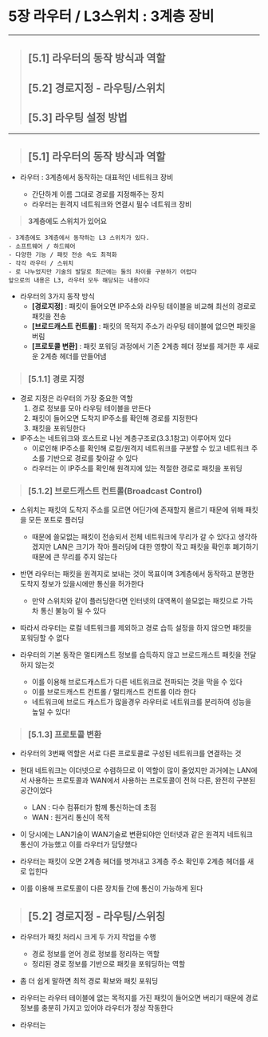 # 5장 라우터 / L3스위치 : 3계층 장비
---
> ## [5.1] 라우터의 동작 방식과 역할
> ## [5.2] 경로지정 - 라우팅/스위치
> ## [5.3] 라우팅 설정 방법
---


> ## [5.1] 라우터의 동작 방식과 역할

- 라우터 : 3계층에서 동작하는 대표적인 네트워크 장비

    - 간단하게 이름 그대로 경로를 지정해주는 장치
    - 라우터는 원격지 네트워크와 연결시 필수 네트워크 장비


> __3계층에도 스위치가 있어요__

```
- 3계층에도 3계층에서 동작하는 L3 스위치가 있다. 
- 소프트웨어 / 하드웨어
- 다양한 기능 / 패킷 전송 속도 최적화
- 각각 라우터 / 스위치 
- 로 나누었지만 기술의 발달로 최근에는 둘의 차이를 구분하기 어렵다
앞으로의 내용은 L3, 라우터 모두 해당되는 내용이다

```

- 라우터의 3가지 동작 방식
    - __[경로지정]__ : 패킷이 들어오면 IP주소와 라우팅 테이블을 비교해 최선의 경로로 패킷을 전송
    - __[브로드캐스트 컨트롤]__ : 패킷의 목적지 주소가 라우팅 테이블에 없으면 패킷을 버림
    - __[프로토콜 변환]__ : 패킷 포워딩 과정에서 기존 2계층 헤더 정보를 제거한 후 새로운 2계층 헤더를 만들어냄

> ### [5.1.1] 경로 지정

- 경로 지정은 라우터의 가장 중요한 역할
    1. 경로 정보를 모아 라우팅 테이블을 만든다
    2. 패킷이 들어오면 도착지 IP주소를 확인해 경로를 지정한다
    3. 패킷을 포워딩한다
- IP주소는 네트워크와 호스트로 나뉜 계층구조로(3.3.1참고) 이루어져 있다
    - 이로인해 IP주소를 확인해 로컬/원격지 네트워크를 구분할 수 있고 네트워크 주소를 기반으로 경로를 찾아갈 수 있다
    - 라우터는 이 IP주소를 확인해 원격지에 있는 적절한 경로로 패킷을 포워딩

> ### [5.1.2] 브로드캐스트 컨트롤(Broadcast Control)

- 스위치는 패킷의 도착지 주소를 모르면 어딘가에 존재할지 몰르기 때문에 위해 패킷을 모든 포트로 플러딩
    - 때문에 쓸모없는 패킷이 전송되서 전체 네트워크에 무리가 갈 수 있다고 생각하겠지만 LAN은 크기가 작아 플러딩에 대한 영향이 작고 패킷을 확인후 폐기하기 때문에 큰 무리를 주지 않는다

- 반면 라우터는 패킷을 원격지로 보내는 것이 목표이며 3계층에서 동작하고 분명한 도착지 정보가 있을시에만 통신을 허가한다
    - 만약 스위치와 같이 플러딩한다면 인터넷의 대역폭이 쓸모없는 패킷으로 가득차 통신 불능이 될 수 있다

- 따라서 라우터는 로컬 네트워크를 제외하고 경로 습득 설정을 하지 않으면 패킷을 포워딩할 수 없다
- 라우터의 기본 동작은 멀티캐스트 정보를 습득하지 않고 브로드캐스트 패킷을 전달하지 않는것
    - 이를 이용해 브로드캐스트가 다른 네트워크로 전파되는 것을 막을 수 있다
    - 이를 브로드캐스트 컨트롤 / 멀티캐스트 컨트롤 이라 한다
    - 네트워크에 브로드 캐스트가 많을경우 라우터로 네트워크를 분리하여 성능을 높일 수 있다!

> ### [5.1.3] 프로토콜 변환

- 라우터의 3번째 역할은 서로 다른 프로토콜로 구성된 네트워크를 연결하는 것
- 현대 네트워크는 이더넷으로 수렴하므로 이 역할이 많이 줄었지만 과거에는 LAN에서 사용하는 프로토콜과 WAN에서 사용하는 프로토콜이 전혀 다른, 완전히 구분된 공간이었다
    - LAN : 다수 컴퓨터가 함께 통신하는데 초점
    - WAN : 원거리 통신이 목적
- 이 당시에는 LAN기술이 WAN기술로 변환되야만 인터넷과 같은 원격지 네트워크 통신이 가능했고 이를 라우터가 담당했다

- 라우터는 패킷이 오면 2계층 헤더를 벗겨내고 3계층 주소 확인후 2계층 헤더를 새로 입힌다
- 이를 이용해 프로토콜이 다른 장치들 간에 통신이 가능하게 된다

> ## [5.2] 경로지정 - 라우팅/스위칭

- 라우터가 패킷 처리시 크게 두 가지 작업을 수행
    - 경로 정보를 얻어 경로 정보를 정리하는 역할
    - 정리된 경로 정보를 기반으로 패킷을 포워딩하는 역할
- 좀 더 쉽게 말하면 최적 경로 확보와 패킷 포워딩
- 라우터는 라우터 테이블에 없는 목적지를 가진 패킷이 들어오면 버리기 때문에 경로 정보를 충분히 가지고 있어야 라우터가 정상 작동한다

- 라우터는 
